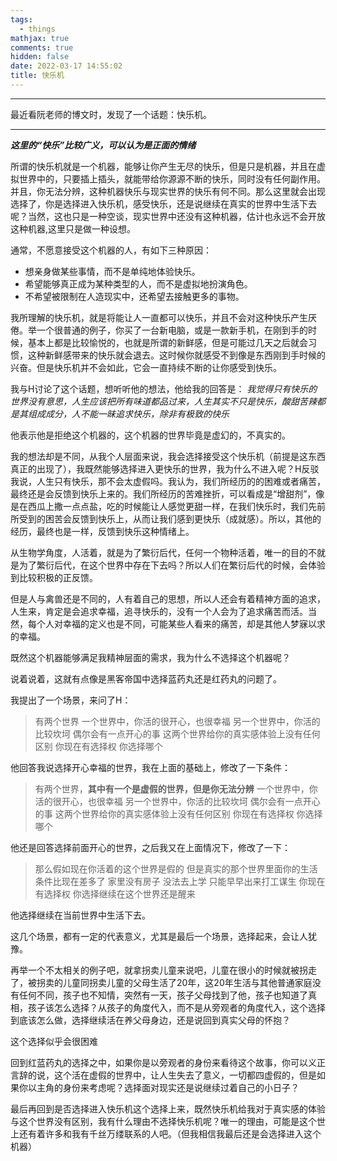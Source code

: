 ```yaml
---
tags:
  - things
mathjax: true
comments: true
hidden: false
date: 2022-03-17 14:55:02
title: 快乐机
---
```

***
最近看阮老师的博文时，发现了一个话题：快乐机。<!-- more -->

***

***这里的“快乐”比较广义，可以认为是正面的情绪***

​	所谓的快乐机就是一个机器，能够让你产生无尽的快乐，但是只是机器，并且在虚拟世界中的，只要插上插头，就能带给你源源不断的快乐，同时没有任何副作用。 并且，你无法分辨，这种机器快乐与现实世界的快乐有何不同。那么这里就会出现选择了，你是选择进入快乐机，感受快乐，还是说继续在真实的世界中生活下去呢？
​	当然，这也只是一种空谈，现实世界中还没有这种机器，估计也永远不会开放这种机器,这里只是做一种设想。

通常，不愿意接受这个机器的人，有如下三种原因：

* 想亲身做某些事情，而不是单纯地体验快乐。
* 希望能够真正成为某种类型的人，而不是虚拟地扮演角色。
* 不希望被限制在人造现实中，还希望去接触更多的事物。

我所理解的快乐机，就是将能让人一直都可以快乐，并且不会对这种快乐产生厌倦。举一个很普通的例子，你买了一台新电脑，或是一款新手机，在刚到手的时候，基本上都是比较愉悦的，也就是所谓的新鲜感，但是可能过几天之后就会习惯，这种新鲜感带来的快乐就会退去。这时候你就感受不到像是东西刚到手时候的兴奋。但是快乐机并不会如此，它会一直持续不断的让你感受到快乐。

我与H讨论了这个话题，想听听他的想法，他给我的回答是：
*我觉得只有快乐的世界没有意思，人生应该把所有味道都品过来，人生其实不只是快乐，酸甜苦辣都是其组成成分，人不能一昧追求快乐，除非有极致的快乐*

他表示他是拒绝这个机器的，这个机器的世界毕竟是虚幻的，不真实的。

我的想法却是不同，从我个人层面来说，我会选择接受这个快乐机（前提是这东西真正的出现了），我既然能够选择进入更快乐的世界，我为什么不进入呢？H反驳我说，人生只有快乐，那不会太虚假吗。我认为，我们所经历的的困难或者痛苦，最终还是会反馈到快乐上来的。我们所经历的苦难挫折，可以看成是“增甜剂”，像是在西瓜上撒一点点盐，吃的时候能让人感觉更甜一样，在我们快乐时，我们先前所受到的困苦会反馈到快乐上，从而让我们感到更快乐（成就感）。所以，其他的经历，最终也是一样，反馈到快乐这种情绪上。

从生物学角度，人活着，就是为了繁衍后代，任何一个物种活着，唯一的目的不就是为了繁衍后代，在这个世界中存在下去吗？所以人们在繁衍后代的时候，会体验到比较积极的正反馈。

但是人与禽兽还是不同的，人有着自己的思想，所以人还会有着精神方面的追求，人生来，肯定是会追求幸福，追寻快乐的，没有一个人会为了追求痛苦而活。当然，每个人对幸福的定义也是不同，可能某些人看来的痛苦，却是其他人梦寐以求的幸福。

既然这个机器能够满足我精神层面的需求，我为什么不选择这个机器呢？

说着说着，这就有点像是黑客帝国中选择蓝药丸还是红药丸的问题了。

我提出了一个场景，来问了H：

>有两个世界
>一个世界中，你活的很开心，也很幸福
>另一个世界中，你活的比较坎坷
>偶尔会有一点开心的事
>这两个世界给你的真实感体验上没有任何区别
>你现在有选择权
>你选择哪个

他回答我说选择开心幸福的世界，我在上面的基础上，修改了一下条件：

> 有两个世界，**其中有一个是虚假的世界，但是你无法分辨**
> 一个世界中，你活的很开心，也很幸福
> 另一个世界中，你活的比较坎坷
> 偶尔会有一点开心的事
> 这两个世界给你的真实感体验上没有任何区别
> 你现在有选择权
> 你选择哪个

他还是回答选择前面开心的世界，之后我又在上面情况下，修改了一下：

> 那么假如现在你活着的这个世界是假的
> 但是真实的那个世界里面你的生活条件比现在差多了
> 家里没有房子
> 没法去上学
> 只能早早出来打工谋生
> 你现在有选择权
> 你选择继续在这个世界还是醒来

他选择继续在当前世界中生活下去。

这几个场景，都有一定的代表意义，尤其是最后一个场景，选择起来，会让人犹豫。

再举一个不太相关的例子吧，就拿拐卖儿童来说吧，儿童在很小的时候就被拐走了，被拐卖的儿童同拐卖儿童的父母生活了20年，这20年生活与其他普通家庭没有任何不同，孩子也不知情，突然有一天，孩子父母找到了他，孩子也知道了真相，孩子该怎么选择？从孩子的角度代入，而不是从旁观者的角度代入，这个选择到底该怎么做，选择继续活在养父母身边，还是说回到真实父母的怀抱？

这个选择似乎会很困难

回到红蓝药丸的选择之中，如果你是以旁观者的身份来看待这个故事，你可以义正言辞的说，这个活在虚假的世界中，让人生失去了意义，一切都四虚假的，但是如果你以主角的身份来考虑呢？选择面对现实还是说继续过着自己的小日子？

最后再回到是否选择进入快乐机这个选择上来，既然快乐机给我对于真实感的体验与这个世界没有区别，我有什么理由不选择快乐机呢？唯一的理由，可能是这个世上还有着许多和我有千丝万缕联系的人吧。（但我相信我最后还是会选择进入这个机器）